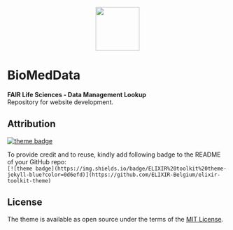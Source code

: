 <p align="center">
<img src="assets/img/lifesci_rdm_readme.png" width="100" float="center"/>
</p>

# BioMedData
**FAIR Life Sciences - Data Management Lookup** <br>
Repository for website development.

## Attribution

[![theme badge](https://img.shields.io/badge/ELIXIR%20toolkit%20theme-jekyll-blue?color=0d6efd)](https://github.com/ELIXIR-Belgium/elixir-toolkit-theme)

To provide credit and to reuse, kindly add following badge to the README of your GitHub repo:<br>
`[![theme badge](https://img.shields.io/badge/ELIXIR%20toolkit%20theme-jekyll-blue?color=0d6efd)](https://github.com/ELIXIR-Belgium/elixir-toolkit-theme)`

## License
The theme is available as open source under the terms of the [MIT License](http://opensource.org/licenses/MIT).

